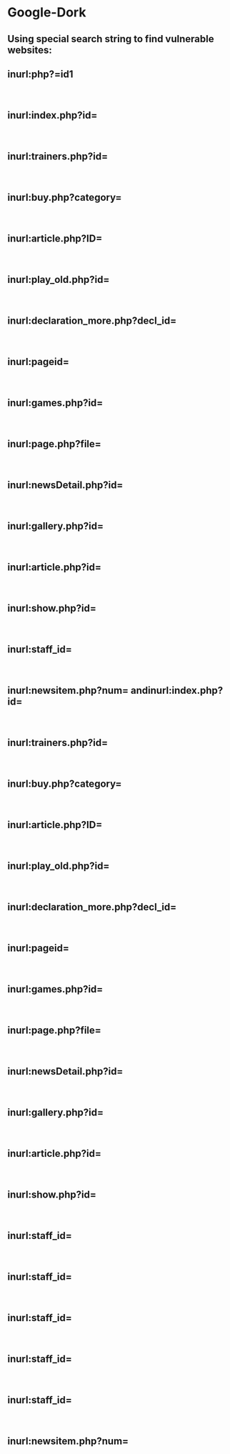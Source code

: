 # Google-Dork

<h2>Using special search string to find vulnerable websites:<h2>

  <p>inurl:php?=id1</p><br>
<p>inurl:index.php?id=</p><br>
<p>inurl:trainers.php?id=</p><br>
<p>inurl:buy.php?category=</p><br>
<p>inurl:article.php?ID=</p><br>
<p>inurl:play_old.php?id=</p><br>
<p>inurl:declaration_more.php?decl_id=</p><br>
<p>inurl:pageid=</p><br>
<p>inurl:games.php?id=</p><br>
<p>inurl:page.php?file=</p><br>
<p>inurl:newsDetail.php?id=</p><br>
<p>inurl:gallery.php?id=</p><br>
<p>inurl:article.php?id=</p><br>
<p>inurl:show.php?id=</p><br>
<p>inurl:staff_id=</p><br>
<p>inurl:newsitem.php?num= andinurl:index.php?id=</p><br>
<p>inurl:trainers.php?id=</p><br>
<p>inurl:buy.php?category=</p><br>
<p>inurl:article.php?ID=</p><br>
<p>inurl:play_old.php?id=</p><br>
<p>inurl:declaration_more.php?decl_id=</p><br>
<p>inurl:pageid=</p><br>
<p>inurl:games.php?id=</p><br>
<p>inurl:page.php?file=</p><br>
<p>inurl:newsDetail.php?id=</p><br>
<p>inurl:gallery.php?id=</p><br>
<p>inurl:article.php?id=</p><br>
<p>inurl:show.php?id=</p><br>
<p>inurl:staff_id=</p><br>
<p>inurl:staff_id=</p><br>
<p>inurl:staff_id=</p><br>
<p>inurl:staff_id=</p><br>
<p>inurl:staff_id=</p><br>
<p>inurl:newsitem.php?num=</p><br>

